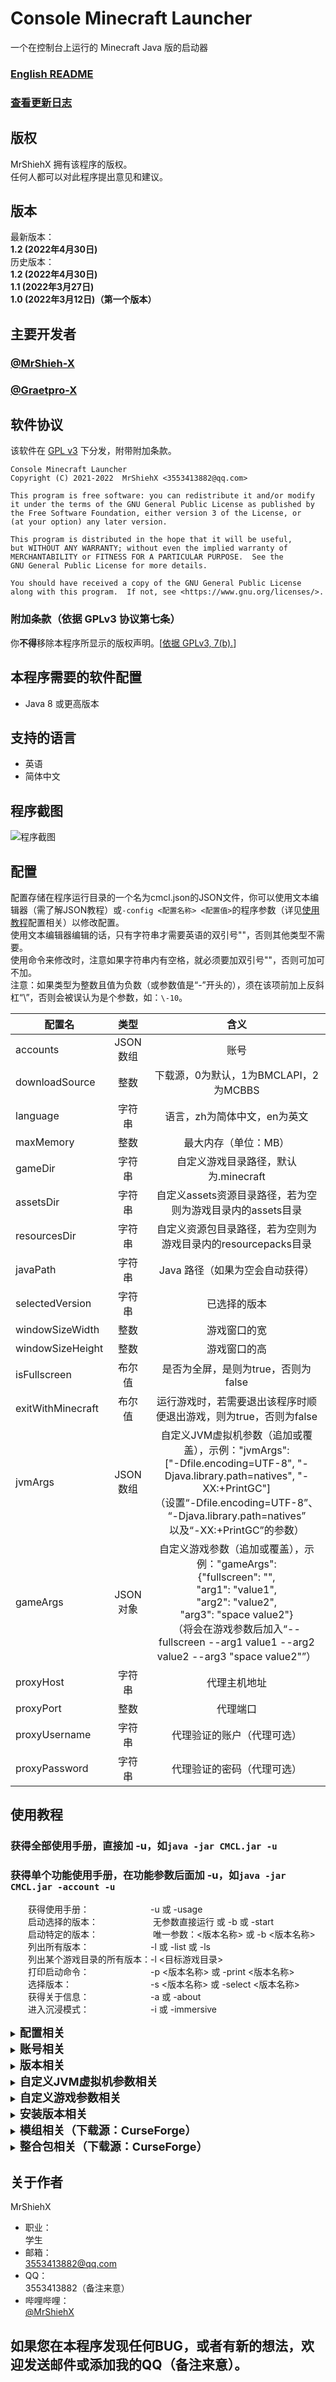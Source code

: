 # Console Minecraft Launcher
一个在控制台上运行的 Minecraft Java 版的启动器

### [English README](README-en.md) <br/>
### [查看更新日志](update_logs.md) <br/>

## 版权
MrShiehX 拥有该程序的版权。<br/>
任何人都可以对此程序提出意见和建议。

## 版本
最新版本：<br/>
<b>1.2 (2022年4月30日)</b><br/>
历史版本：<br/>
<b>1.2 (2022年4月30日)</b><br/>
<b>1.1 (2022年3月27日)</b><br/>
<b>1.0 (2022年3月12日)（第一个版本）</b><br/>

## 主要开发者
### [@MrShieh-X](https://github.com/MrShieh-X)
### [@Graetpro-X](https://github.com/Graetpro)

## 软件协议
该软件在 [GPL v3](https://www.gnu.org/licenses/gpl-3.0.html) 下分发，附带附加条款。

    Console Minecraft Launcher
    Copyright (C) 2021-2022  MrShiehX <3553413882@qq.com>

    This program is free software: you can redistribute it and/or modify
    it under the terms of the GNU General Public License as published by
    the Free Software Foundation, either version 3 of the License, or
    (at your option) any later version.

    This program is distributed in the hope that it will be useful,
    but WITHOUT ANY WARRANTY; without even the implied warranty of
    MERCHANTABILITY or FITNESS FOR A PARTICULAR PURPOSE.  See the
    GNU General Public License for more details.

    You should have received a copy of the GNU General Public License
    along with this program.  If not, see <https://www.gnu.org/licenses/>.

### 附加条款（依据 GPLv3 协议第七条）
你<b>不得</b>移除本程序所显示的版权声明。\[[依据 GPLv3, 7(b).](https://github.com/MrShieh-X/console-minecraft-launcher/blob/f266ff87c0af3487ce66b47afbdb5d6dbc90f240/LICENSE#L368-L370)\]

## 本程序需要的软件配置
* Java 8 或更高版本

## 支持的语言
- 英语
- 简体中文

## 程序截图
![程序截图](screenshot.gif "程序截图")<br/>

## 配置
配置存储在程序运行目录的一个名为cmcl.json的JSON文件，你可以使用文本编辑器（需了解JSON教程）或`-config <配置名称> <配置值>`的程序参数（详见[使用教程](#使用教程)配置相关）以修改配置。<br/>
使用文本编辑器编辑的话，只有字符串才需要英语的双引号""，否则其他类型不需要。<br/>
使用命令来修改时，注意如果字符串内有空格，就必须要加双引号""，否则可加可不加。<br/>
注意：如果类型为整数且值为负数（或参数值是“-”开头的），须在该项前加上反斜杠“\”，否则会被误认为是个参数，如：`\-10`。

| 配置名|类型|含义|
| -----|:----:|:----:|
| accounts|JSON数组|账号|
| downloadSource|整数|下载源，0为默认，1为BMCLAPI，2为MCBBS|
| language|字符串|语言，zh为简体中文，en为英文|
| maxMemory|整数|最大内存（单位：MB）|
| gameDir|字符串|自定义游戏目录路径，默认为.minecraft|
| assetsDir|字符串|自定义assets资源目录路径，若为空则为游戏目录内的assets目录|
| resourcesDir|字符串|自定义资源包目录路径，若为空则为游戏目录内的resourcepacks目录|
| javaPath|字符串|Java 路径（如果为空会自动获得）|
| selectedVersion|字符串|已选择的版本|
| windowSizeWidth|整数|游戏窗口的宽|
| windowSizeHeight|整数|游戏窗口的高|
| isFullscreen|布尔值|是否为全屏，是则为true，否则为false|
| exitWithMinecraft|布尔值|运行游戏时，若需要退出该程序时顺便退出游戏，则为true，否则为false|
| jvmArgs|JSON数组|自定义JVM虚拟机参数（追加或覆盖），示例："jvmArgs":<br/>\["-Dfile.encoding=UTF-8", "-Djava.library.path=natives", "-XX:+PrintGC"\]<br/>（设置“-Dfile.encoding=UTF-8”、<br/>“-Djava.library.path=natives”<br/>以及“-XX:+PrintGC”的参数）|
| gameArgs|JSON对象|自定义游戏参数（追加或覆盖），示例："gameArgs":<br/>{"fullscreen": "",<br/>  "arg1": "value1",<br/>  "arg2": "value2",<br/>  "arg3": "space value2"}<br/>（将会在游戏参数后加入“--fullscreen --arg1 value1 --arg2 value2 --arg3 "space value2"”）|
| proxyHost|字符串|代理主机地址|
| proxyPort|整数|代理端口|
| proxyUsername|字符串|代理验证的账户（代理可选）|
| proxyPassword|字符串|代理验证的密码（代理可选）|

## 使用教程
### 获得全部使用手册，直接加 -u，如`java -jar CMCL.jar -u`
### 获得单个功能使用手册，在功能参数后面加 -u，如`java -jar CMCL.jar -account -u`
&emsp;&emsp;获得使用手册：&emsp;&emsp;&emsp;&emsp;&emsp;&emsp;&emsp;-u 或 -usage<br/>
&emsp;&emsp;启动选择的版本：&emsp;&emsp;&emsp;&emsp;&emsp;&emsp; 无参数直接运行 或 -b 或 -start<br/>
&emsp;&emsp;启动特定的版本：&emsp;&emsp;&emsp;&emsp;&emsp;&emsp; 唯一参数：<版本名称> 或 -b <版本名称><br/>
&emsp;&emsp;列出所有版本：&emsp;&emsp;&emsp;&emsp;&emsp;&emsp;&emsp;-l 或 -list 或 -ls<br/>
&emsp;&emsp;列出某个游戏目录的所有版本：-l <目标游戏目录><br/>
&emsp;&emsp;打印启动命令：&emsp;&emsp;&emsp;&emsp;&emsp;&emsp;&emsp;-p <版本名称> 或 -print <版本名称><br/>
&emsp;&emsp;选择版本：&emsp;&emsp;&emsp;&emsp;&emsp;&emsp;&emsp;&emsp;&emsp;-s <版本名称> 或 -select <版本名称><br/>
&emsp;&emsp;获得关于信息：&emsp;&emsp;&emsp;&emsp;&emsp;&emsp;&emsp;-a 或 -about<br/>
&emsp;&emsp;进入沉浸模式：&emsp;&emsp;&emsp;&emsp;&emsp;&emsp;&emsp;-i 或 -immersive<br/>
<details>
  <summary><b><font size="4">配置相关</font></b></summary>

&emsp;&emsp;打印某项配置：&emsp;&emsp;&emsp;&emsp;-config -p <配置名><br/>
&emsp;&emsp;打印全部配置：&emsp;&emsp;&emsp;&emsp;-config -a<br/>
&emsp;&emsp;打印配置原内容：&emsp;&emsp;&emsp;-config -o <缩进的空格数，可为空，默认为2><br/>
&emsp;&emsp;清空配置：&emsp;&emsp;&emsp;&emsp;&emsp;&emsp;-config -c<br/>
&emsp;&emsp;删除某项配置：&emsp;&emsp;&emsp;&emsp;-config -r <配置名称><br/>
&emsp;&emsp;设置配置（不分类型）：-config <配置名称> <配置值><br/>
&emsp;&emsp;设置某项配置：&emsp;&emsp;&emsp;&emsp;-config -s -t <配置类型，如<br/>
&emsp;&emsp;&emsp;&emsp;&emsp;&emsp;&emsp;&emsp;&emsp;&emsp;&emsp;&emsp;&emsp;&emsp;&emsp;&emsp;&emsp;&emsp;   i 整数、<br/>
&emsp;&emsp;&emsp;&emsp;&emsp;&emsp;&emsp;&emsp;&emsp;&emsp;&emsp;&emsp;&emsp;&emsp;&emsp;&emsp;&emsp;&emsp;   b 布尔值、<br/>
&emsp;&emsp;&emsp;&emsp;&emsp;&emsp;&emsp;&emsp;&emsp;&emsp;&emsp;&emsp;&emsp;&emsp;&emsp;&emsp;&emsp;&emsp;   s 字符串以及<br/>
&emsp;&emsp;&emsp;&emsp;&emsp;&emsp;&emsp;&emsp;&emsp;&emsp;&emsp;&emsp;&emsp;&emsp;&emsp;&emsp;&emsp;&emsp;   f 小数> -n <配置名称> -v <配置值><br/>
</details>
<details>
  <summary><b><font size="4">账号相关</font></b></summary>

&emsp;&emsp;选择账号：&emsp;&emsp;   -account <序号><br/>
&emsp;&emsp;列出账号：&emsp;&emsp;   -account -p<br/>
&emsp;&emsp;删除账号：&emsp;&emsp;   -account -t <序号><br/>
&emsp;&emsp;离线登录：&emsp;&emsp;   -account -l -o <离线用户名> -s(可选，登录成功后选择此账号)<br/>
&emsp;&emsp;微软账号登录：   -account -l -m -s(可选，登录成功后选择此账号)<br/>
&emsp;&emsp;外置账号登录：   -account -l -a <服务器地址> -s(可选，登录成功后选择此账号)<br/>
&emsp;&emsp;刷新账号：&emsp;&emsp;   -account -r<br/>
&emsp;&emsp;下载皮肤：&emsp;&emsp;   -account -s -d <皮肤文件存储路径><br/>
&emsp;&emsp;设置皮肤（微软账户不可用）：&emsp;&emsp;&emsp;&emsp; -account -s -u <皮肤文件路径(如果是离线账号，不输入则为取消设置皮肤)><br/>
&emsp;&emsp;设置皮肤为 Steve（微软账户不可用）： -account -s -e<br/>
&emsp;&emsp;设置皮肤为 Alex（微软账户不可用）：&emsp;-account -s -x<br/>
&emsp;&emsp;设置披风（仅离线账号）：&emsp;&emsp;&emsp;&emsp;&emsp;&emsp; -account -c <披风文件路径，如果不输入则为取消设置披风><br/>
</details>
<details>
  <summary><b><font size="4">版本相关</font></b></summary>

&emsp;&emsp;查看版本信息：&emsp;&emsp;&ensp;&emsp;&emsp;&emsp;&emsp;  -version -i <版本名称><br/>
&emsp;&emsp;删除某个版本：&emsp;&emsp;&ensp;&emsp;&emsp;&emsp;&emsp;  -version -d <版本名称><br/>
&emsp;&emsp;重命名版本：&emsp;&emsp;&emsp;&emsp;&emsp;&emsp;&emsp;&emsp;-version -r <版本名称> -t <新版本名称><br/>
&emsp;&emsp;重新下载原生依赖库文件：&emsp;&emsp;-version -n <版本名称><br/>
&emsp;&emsp;查找缺少的依赖库文件并下载：-version -l <版本名称><br/>
&emsp;&emsp;安装 Fabric 到本地版本：&emsp;&emsp;&emsp;-version -f <版本名称><br/>
&emsp;&emsp;安装 Forge 到本地版本：&emsp;&emsp;&emsp; -version -o <版本名称><br/>
</details>
<details>
  <summary><b><font size="4">自定义JVM虚拟机参数相关</font></b></summary>

&emsp;&emsp;输出所有参数：-jvmArgs -p <缩进的空格数，可为空，默认为2><br/>
&emsp;&emsp;添加参数：&emsp;&emsp;-jvmArgs -a <参数内容><br/>
&emsp;&emsp;删除参数：&emsp;&emsp;-jvmArgs -d <序号，从0开始><br/>
</details>
<details>
  <summary><b><font size="4">自定义游戏参数相关</font></b></summary>

&emsp;&emsp;输出所有参数：-gameArgs -p <缩进的空格数，可为空，默认为2><br/>
&emsp;&emsp;添加参数：&emsp;&emsp;-gameArgs -a -n <参数名称> -v <参数值(可选，如果此项为空则不要输入-v)><br/>
&emsp;&emsp;删除参数：&emsp;&emsp;-gameArgs -d <参数名称><br/>
</details>
<details>
  <summary><b><font size="4">安装版本相关</font></b></summary>

&emsp;&emsp;直接安装版本：-install <版本名称（如果有空格要加双引号）> -n <存储的版本名称(可选)> -f(可选，安装Fabric) -o(可选，安装Forge)<br/>
&emsp;&emsp;&emsp;&emsp;&emsp;&emsp;&emsp;**注：Fabric 和 Forge 不能同时安装或共存**<br/>
&emsp;&emsp;  可选的参数：-t <线程数> 设置下载资源文件的线程数（默认为64）<br/>
&emsp;&emsp;&emsp;&emsp;&emsp;&emsp;&emsp;&emsp;  -na 不下载资源文件<br/>
&emsp;&emsp;&emsp;&emsp;&emsp;&emsp;&emsp;&emsp;  -nl 不下载依赖库文件<br/>
&emsp;&emsp;&emsp;&emsp;&emsp;&emsp;&emsp;&emsp;  -nn 不下载原生依赖库文件<br/>
&emsp;&emsp;显示可安装的版本（若没有设置范围，默认显示该类型的全部版本）：-install -s <版本类型：a 全部；r 正式版；s 快照版；oa 远古alpha版；ob 远古beta版><br/>
&emsp;&emsp;  设置时间范围（可选）：-i <从年>-<从月>-<从日>/<到年>-<到月>-<到日><br/>
&emsp;&emsp;&emsp;&emsp;&emsp;&emsp;&emsp;&emsp;&emsp;&emsp;&emsp; 例：-i 2020-05-09/2021-10-23
</details>
<details>
  <summary><b><font size="4">模组相关（下载源：CurseForge）</font></b></summary>

&emsp;&emsp;搜索模组并安装（通过名称）：&emsp;&emsp;-mod -i <模组名称><br/>
&emsp;&emsp;搜索模组并安装（通过ID）：&emsp;&emsp;&emsp;-mod -i -c <模组ID><br/>
&emsp;&emsp;搜索模组并显示信息（通过名称）：-mod -s <模组名称><br/>
&emsp;&emsp;搜索模组并显示信息（通过ID）：&emsp;-mod -s -c <模组ID>
</details>
<details>
  <summary><b><font size="4">整合包相关（下载源：CurseForge）</font></b></summary>

&emsp;安装整合包的可选参数：<br/>
&emsp;&emsp;&emsp;-t <线程数> 设置下载资源文件的线程数（默认为64）<br/>
&emsp;&emsp;&emsp;-na 不下载资源文件<br/>
&emsp;&emsp;&emsp;-nl 不下载依赖库文件<br/>
&emsp;&emsp;&emsp;-nn 不下载原生依赖库文件<br/>
&emsp;&emsp;搜索整合包并安装（通过名称）：&emsp;&emsp;-modpack -i <整合包名称> -k(可选，安装完成后保留文件)<br/>
&emsp;&emsp;搜索整合包并安装（通过ID）：&emsp;&emsp;&emsp;-modpack -i -c <整合包ID> -k(可选，安装完成后保留文件)<br/>
&emsp;&emsp;搜索整合包并显示信息（通过名称）：-modpack -s <整合包名称><br/>
&emsp;&emsp;搜索整合包并显示信息（通过ID）：&emsp;-modpack -s -c <整合包ID><br/>
&emsp;&emsp;安装本地 CurseForge 整合包：&emsp;&emsp;&emsp; -modpack -l <整合包路径>
</details>

## 关于作者
MrShiehX<br/>
- 职业：<br/>
  学生<br/>
- 邮箱：<br/>
  3553413882@qq.com<br/>
- QQ：<br/>
  3553413882（备注来意）<br/>
- 哔哩哔哩：<br/>
  [@MrShiehX](https://space.bilibili.com/323674091) <br/>

## 如果您在本程序发现任何BUG，或者有新的想法，欢迎发送邮件或添加我的QQ（备注来意）。
